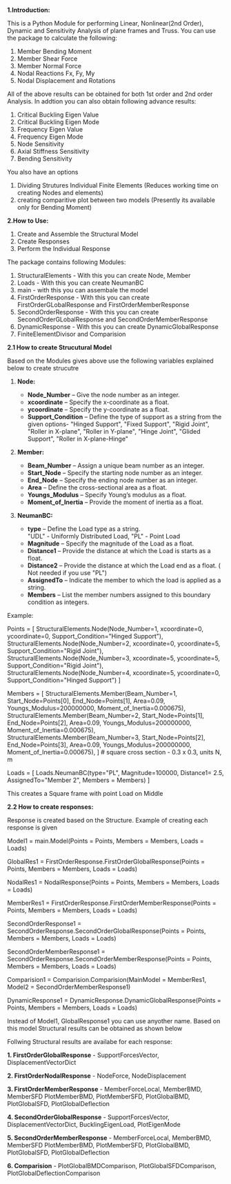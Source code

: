 
**1.Introduction:**

This is a Python Module for performing Linear, Nonlinear(2nd Order), Dynamic and Sensitivity Analysis of plane frames and Truss. You can use the package to calculate the following:

1. Member Bending Moment 
2. Member Shear Force
3. Member Normal Force
4. Nodal Reactions Fx, Fy, My
5. Nodal Displacement and Rotations

All of the above results can be obtained for both 1st order and 2nd order Analysis. In addtion you can also obtain following advance results:

1. Critical Buckling Eigen Value
2. Critical Buckling Eigen Mode
3. Frequency Eigen Value
4. Frequency Eigen Mode
5. Node Sensitivity
6. Axial Stiffness Sensitivity
7. Bending Sensitivity

You also have an options  

1. Dividing Strutures Individual Finite Elements (Reduces working time on creating Nodes and elements)
2. creating comparitive plot between two models (Presently its available only for Bending Moment)

**2.How to Use:**

1. Create and Assemble the Structural Model
2. Create Responses
3. Perform the Individual Response

The package contains following Modules:

1. StructuralElements - With this you can create Node, Member
2. Loads - With this you can create NeumanBC
3. main - with this you can assembale the model
4. FirstOrderResponse - With this you can create FirstOrderGLobalResponse and FirstOrderMemberResponse
5. SecondOrderResponse - With this you can create SecondOrderGLobalResponse and SecondOrderMemberResponse
6. DynamicResponse - With this you can create DynamicGlobalResponse
7. FiniteElementDivisor and Comparision




**2.1 How to create Strucutural Model**

Based on the Modules gives above use the following variables explained below to create strucutre

1. **Node:**  
   - **Node_Number** – Give the node number as an integer.  
   - **xcoordinate** – Specify the x-coordinate as a float.  
   - **ycoordinate** – Specify the y-coordinate as a float.  
   - **Support_Condition** – Define the type of support as a string from the given options-
   "Hinged Support", "Fixed Support", "Rigid Joint", "Roller in X-plane", "Roller in Y-plane", "Hinge Joint", "Glided Support", "Roller in X-plane-Hinge"

2. **Member:**  
   - **Beam_Number** – Assign a unique beam number as an integer.  
   - **Start_Node** – Specify the starting node number as an integer.  
   - **End_Node** – Specify the ending node number as an integer.  
   - **Area** – Define the cross-sectional area as a float.  
   - **Youngs_Modulus** – Specify Young’s modulus as a float.  
   - **Moment_of_Inertia** – Provide the moment of inertia as a float.  

3. **NeumanBC:**  
   - **type** – Define the Load type as a string.  
                "UDL" - Uniformly Distributed Load, "PL" - Point Load
   - **Magnitude** – Specify the magnitude of the Load as a float.  
   - **Distance1** – Provide the distance at which the Load is starts as a float.  
   - **Distance2** – Provide the distance at which the Load end as a float. ( Not needed if you use "PL")
   - **AssignedTo** – Indicate the member to which the load is applied as a string.  
   - **Members** – List the member numbers assigned to this boundary condition as integers.

Example:

Points = [
StructuralElements.Node(Node_Number=1, xcoordinate=0, ycoordinate=0, Support_Condition="Hinged Support"),
StructuralElements.Node(Node_Number=2, xcoordinate=0, ycoordinate=5, Support_Condition="Rigid Joint"),
StructuralElements.Node(Node_Number=3, xcoordinate=5, ycoordinate=5, Support_Condition="Rigid Joint"),
StructuralElements.Node(Node_Number=4, xcoordinate=5, ycoordinate=0, Support_Condition="Hinged Support")
]


Members = [
StructuralElements.Member(Beam_Number=1, Start_Node=Points[0], End_Node=Points[1], Area=0.09, Youngs_Modulus=200000000, Moment_of_Inertia=0.000675),
StructuralElements.Member(Beam_Number=2, Start_Node=Points[1], End_Node=Points[2], Area=0.09, Youngs_Modulus=200000000, Moment_of_Inertia=0.000675),
StructuralElements.Member(Beam_Number=3, Start_Node=Points[2], End_Node=Points[3], Area=0.09, Youngs_Modulus=200000000, Moment_of_Inertia=0.000675),
] # square cross section - 0.3 x 0.3, units N, m


Loads = [
Loads.NeumanBC(type="PL", Magnitude=100000, Distance1= 2.5, AssignedTo="Member 2", Members = Members)
] 

This creates a Square frame with point Load on Middle


**2.2 How to create responses:**

Response is created based on the Structure. Example of creating each response is given

Model1 = main.Model(Points = Points, Members = Members, Loads = Loads)

GlobalRes1 = FirstOrderResponse.FirstOrderGlobalResponse(Points = Points, Members = Members, Loads = Loads)

NodalRes1 = NodalResponse(Points = Points, Members = Members, Loads = Loads)

MemberRes1 = FirstOrderResponse.FirstOrderMemberResponse(Points = Points, Members = Members, Loads = Loads)

SecondOrderResponse1 = SecondOrderResponse.SecondOrderGlobalResponse(Points = Points, Members = Members, Loads = Loads)

SecondOrderMemberResponse1 = SecondOrderResponse.SecondOrderMemberResponse(Points = Points, Members = Members, Loads = Loads)

Comparision1 = Comparision.Comparision(MainModel = MemberRes1, Model2 = SecondOrderMemberResponse1)

DynamicResponse1 = DynamicResponse.DynamicGlobalResponse(Points = Points, Members = Members, Loads = Loads)


Instead of Model1, GlobalResponse1 you can use anyother name. 
Based on this model Structural results can be obtained as shown below

Follwing Structural results are availabe for each response:


**1. FirstOrderGlobalResponse** - SupportForcesVector, DisplacementVectorDict

**2. FirstOrderNodalResponse** - NodeForce, NodeDisplacement

**3. FirstOrderMemberResponse** - MemberForceLocal, MemberBMD, MemberSFD PlotMemberBMD, PlotMemberSFD, PlotGlobalBMD, PlotGlobalSFD, PlotGlobalDeflection

**4. SecondOrderGlobalResponse** - SupportForcesVector, DisplacementVectorDict, BucklingEigenLoad, PlotEigenMode

**5. SecondOrderMemberResponse** - MemberForceLocal, MemberBMD, MemberSFD PlotMemberBMD, PlotMemberSFD, PlotGlobalBMD, PlotGlobalSFD, PlotGlobalDeflection

**6. Comparision** - PlotGlobalBMDComparison, PlotGlobalSFDComparison, PlotGlobalDeflectionComparison
    



